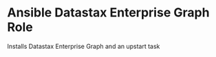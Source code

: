 Ansible Datastax Enterprise Graph Role
=======================

Installs Datastax Enterprise Graph and an upstart task

